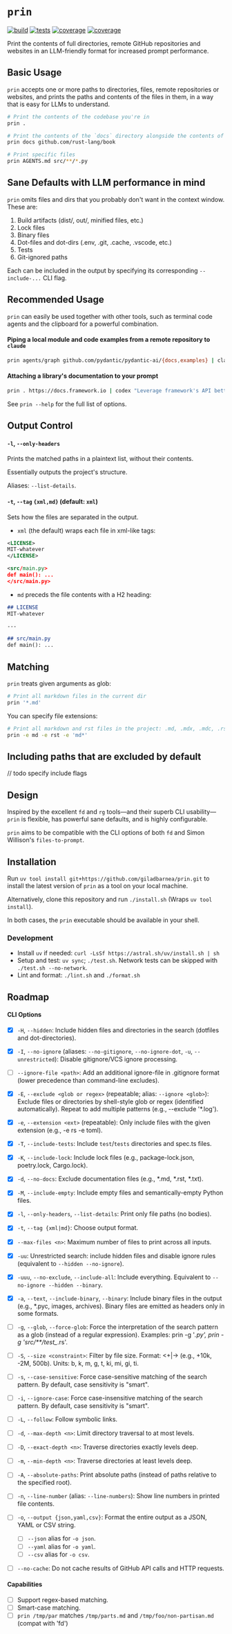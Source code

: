 # `prin`

[![build](https://github.com/giladbarnea/prin/actions/workflows/build.yml/badge.svg?branch=master)](https://github.com/giladbarnea/prin/actions/workflows/build.yml)
[![tests](https://github.com/giladbarnea/prin/actions/workflows/tests.yml/badge.svg?branch=master)](https://github.com/giladbarnea/prin/actions/workflows/tests.yml)
[![coverage](https://github.com/giladbarnea/prin/actions/workflows/coverage.yml/badge.svg?branch=master)](https://github.com/giladbarnea/prin/actions/workflows/coverage.yml)
[![coverage](https://img.shields.io/badge/coverage-56%25-red)](#)

Print the contents of full directories, remote GitHub repositories and websites in an LLM-friendly format for increased prompt performance.

## Basic Usage

`prin` accepts one or more paths to directories, files, remote repositories or websites, and prints the paths and contents of the files in them, in a way that is easy for LLMs to understand.

```sh
# Print the contents of the codebase you're in
prin .

# Print the contents of the `docs` directory alongside the contents of the `rust-lang/book` remote repository
prin docs github.com/rust-lang/book

# Print specific files
prin AGENTS.md src/**/*.py
```

## Sane Defaults with LLM performance in mind

`prin` omits files and dirs that you probably don't want in the context window. These are:
1. Build artifacts (dist/, out/, minified files, etc.)
2. Lock files
3. Binary files
4. Dot-files and dot-dirs (.env, .git, .cache, .vscode, etc.)
5. Tests
6. Git-ignored paths

Each can be included in the output by specifying its corresponding `--include-...` CLI flag.

## Recommended Usage

`prin` can easily be used together with other tools, such as terminal code agents and the clipboard for a powerful combination.

#### Piping a local module and code examples from a remote repository to `claude`
```sh
prin agents/graph github.com/pydantic/pydantic-ai/{docs,examples} | claude -p "ConversationManager errors when invoking CoderAgent. Fix it."
```

#### Attaching a library's documentation to your prompt
```sh
prin . https://docs.framework.io | codex "Leverage framework's API better to remove custom implementations where possible"
```

See `prin --help` for the full list of options.

## Output Control

#### `-l`, `--only-headers`
Prints the matched paths in a plaintext list, without their contents.

Essentially outputs the project's structure.

Aliases: `--list-details`.

#### `-t`, `--tag` `{xml,md}` (default: `xml`)
Sets how the files are separated in the output. 
- `xml` (the default) wraps each file in xml-like tags:
```xml
<LICENSE>
MIT-whatever
</LICENSE>

<src/main.py>
def main(): ...
</src/main.py>
```

- `md` preceds the file contents with a H2 heading:

```md
## LICENSE
MIT-whatever

---

## src/main.py
def main(): ...
```

## Matching

`prin` treats given arguments as glob:
```sh
# Print all markdown files in the current dir
prin '*.md'
```

You can specify file extensions:
```sh
# Print all markdown and rst files in the project: .md, .mdx, .mdc, .rst
prin -e md -e rst -e 'md*'
```

## Including paths that are excluded by default
// todo specify include flags

## Design

Inspired by the excellent `fd` and `rg` tools—and their superb CLI usability—`prin` is flexible, has powerful sane defaults, and is highly configurable.

`prin` aims to be compatible with the CLI options of both `fd` and Simon Willison's `files-to-prompt`.

## Installation

Run `uv tool install git+https://github.com/giladbarnea/prin.git` to install the latest version of `prin` as a tool on your local machine.

Alternatively, clone this repository and run `./install.sh` (Wraps `uv tool install`).

In both cases, the `prin` executable should be available in your shell.


### Development
- Install `uv` if needed: `curl -LsSf https://astral.sh/uv/install.sh | sh`
- Setup and test: `uv sync`; `./test.sh`. Network tests can be skipped with `./test.sh --no-network`.
- Lint and format: `./lint.sh` and `./format.sh`

## Roadmap

#### CLI Options

- [x] `-H`, `--hidden`: Include hidden files and directories in the search (dotfiles and dot-directories).

- [x] `-I`, `--no-ignore` (aliases: `--no-gitignore`, `--no-ignore-dot`, `-u`, `--unrestricted`): Disable gitignore/VCS ignore processing.

- [ ] `--ignore-file <path>`: Add an additional ignore-file in .gitignore format (lower precedence than command-line excludes).

- [x] `-E`, `--exclude <glob or regex>` (repeatable; alias: `--ignore <glob>`): Exclude files or directories by shell-style glob or regex (identified automatically). Repeat to add multiple patterns (e.g., --exclude '*.log').

- [x] `-e`, `--extension <ext>` (repeatable): Only include files with the given extension (e.g., -e rs -e toml).

- [x] `-T`, `--include-tests`: Include `test`/`tests` directories and spec.ts files.

- [x] `-K`, `--include-lock`: Include lock files (e.g., package-lock.json, poetry.lock, Cargo.lock).

- [x] `-d`, `--no-docs`: Exclude documentation files (e.g., *.md, *.rst, *.txt).

- [x] `-M`, `--include-empty`: Include empty files and semantically-empty Python files.

- [x] `-l`, `--only-headers`, `--list-details`: Print only file paths (no bodies).

- [x] `-t`, `--tag {xml|md}`: Choose output format.

- [x] `--max-files <n>`: Maximum number of files to print across all inputs.

- [x] `-uu`: Unrestricted search: include hidden files and disable ignore rules (equivalent to `--hidden --no-ignore`).

- [x] `-uuu`, `--no-exclude`, `--include-all`: Include everything. Equivalent to `--no-ignore --hidden --binary`.

- [x] `-a`, `--text`, `--include-binary`, `--binary`: Include binary files in the output (e.g., *.pyc, images, archives). Binary files are emitted as headers only in some formats.

- [ ] `-g`, `--glob`, `--force-glob`: Force the interpretation of the search pattern as a glob (instead of a regular expression). Examples: prin -g '*.py', prin -g 'src/**/test_*.rs'.

- [ ] `-S`, `--size <constraint>`: Filter by file size. Format: <+|-><NUM><UNIT> (e.g., +10k, -2M, 500b). Units: b, k, m, g, t, ki, mi, gi, ti.

- [ ] `-s`, `--case-sensitive`: Force case-sensitive matching of the search pattern. By default, case sensitivity is "smart".

- [ ] `-i`, `--ignore-case`: Force case-insensitive matching of the search pattern. By default, case sensitivity is "smart".

- [ ] `-L`, `--follow`: Follow symbolic links.

- [ ] `-d`, `--max-depth <n>`: Limit directory traversal to at most <n> levels.

- [ ] `-D`, `--exact-depth <n>`: Traverse directories exactly <n> levels deep.

- [ ] `-m`, `--min-depth <n>`: Traverse directories at least <n> levels deep.

- [ ] `-A`, `--absolute-paths`: Print absolute paths (instead of paths relative to the specified root).

- [ ] `-n`, `--line-number` (alias: `--line-numbers`): Show line numbers in printed file contents.

- [ ] `-o`, `--output {json,yaml,csv}`: Format the entire output as a JSON, YAML or CSV string.
  - [ ] `--json` alias for `-o json`.
  - [ ] `--yaml` alias for `-o yaml`.
  - [ ] `--csv` alias for `-o csv`.

- [ ] `--no-cache`: Do not cache results of GitHub API calls and HTTP requests.

#### Capabilities

- [ ] Support regex-based matching.
- [ ] Smart-case matching.
- [ ] `prin /tmp/par` matches `/tmp/parts.md` and `/tmp/foo/non-partisan.md` (compat with 'fd')